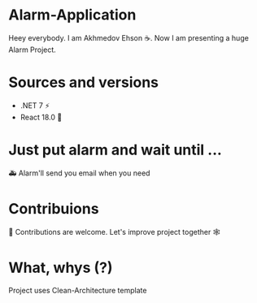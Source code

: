# Alarm-Application
Heey everybody. I am Akhmedov Ehson ☕. Now I am presenting a huge Alarm Project.

# Sources and versions
* .NET 7 ⚡️
* React 18.0 🎨

# Just put alarm and wait until ... 
🚑️ Alarm'll send you email when you need

# Contribuions
🤝 Contributions are welcome. Let's improve project together 🕸️

# What, whys (?)
Project uses Clean-Architecture template

